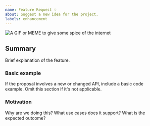 ```yaml
---
name: Feature Request 💡
about: Suggest a new idea for the project.
labels: enhancement
---
```


<!-- If you don't mind add a fun gif or meme, but no pressure -->

![A GIF or MEME to give some spice of the internet](url)

## Summary

Brief explanation of the feature.

### Basic example

If the proposal involves a new or changed API, include a basic code example. Omit this section if it's not applicable.

### Motivation

Why are we doing this? What use cases does it support? What is the expected outcome?
